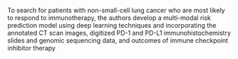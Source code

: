 To search for patients with non-small-cell lung cancer who are most likely to respond to immunotherapy, the authors develop a multi-modal risk prediction model using deep learning techniques and incorporating the annotated CT scan images, digitized PD-1 and PD-L1 immunohistochemistry slides and genomic sequencing data, and outcomes of immune checkpoint inhibitor therapy
